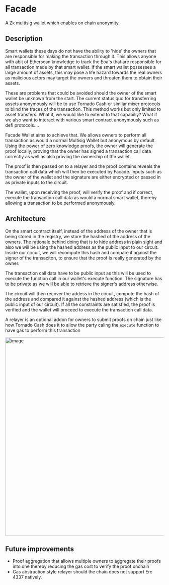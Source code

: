 # Facade
A Zk multisig wallet which enables on chain anonymity.

## Description
Smart wallets these days do not have the ability to 'hide' the owners that are responsible for making the transaction through it. This allows anyone with abit of Etherscan knowledge to track the Eoa's that are responsible for all transaction made by that smart wallet. if the smart wallet possesses a large amount of assets, this may pose a life hazard towards the real owners as malicious actors may target the owners and threaten them to obtain their assets.

These are problems that could be avoided should the owner of the smart wallet be unknown from the start. The current status quo for transferring assets anonymously will be to use Tornado Cash or similar mixer protocols to blind the traces of the transaction. This method works but only limited to asset transfers. What if, we would like to extend to that capabiliy? What if we also want to interact with various smart contract anonymously such as defi protocols....

Facade Wallet aims to achieve that. We allows owners to perform all transaction as would a normal Multisig Wallet but anonymous by default. Using the power of zero knowledge proofs, the owner will generate the proof locally, proving that the owner has signed a transaction call data correctly as well as also proving the ownership of the wallet.

The proof is then passed on to a relayer and the proof contains reveals the transaction call data which will then be executed by Facade. Inputs such as the owner of the wallet and the signature are either encrypted or passed in as private inputs to the circuit.

The wallet, upon receiving the proof, will verify the proof and if correct, execute the transaction call data as would a normal smart wallet, thereby allowing a transaction to be performed anonymously.

## Architecture
On the smart contract itself, instead of the address of the owner that is being stored in the registry, we store the hashed of the address of the owners. The rationale behind doing that is to hide address in plain sight and also we will be using the hashed address as the public input to our circuit. Inside our circuit, we will recompute this hash and compare it against the signer of the transaciton, to ensure that the proof is really generated by the owner.

The transaction call data have to be public input as this will be used to execute the function call in our wallet's execute function. The signature has to be private as we will be able to retrieve the signer's address otherwise.

The circuit will then recover the addess in the circuit, compute the hash of the address and compared it against the hashed address (which is the public input of our circuit). If all the constraints are satisfied, the proof is verified and the wallet will proceed to execute the transaction call data.

A relayer is an optional addon for owners to submit proofs on chain just like how Tornado Cash does it to allow the party caling the `execute` function to have gas to perform this transaction

<img width="628" alt="image" src="https://user-images.githubusercontent.com/60590919/222964015-b42f33fe-b8b9-47e5-a8a1-ba6777903fc5.png">


## Future improvements
- Proof aggregation that allows multiple owners to aggregate their proofs into one thereby reducing the gas cost to verify the proof onchain
- Gas abstraction style relayer should the chain does not support Erc 4337 natively.

